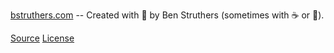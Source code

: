 

[bstruthers.com](https://bstruthers.com) -- Created with 🍺 by Ben Struthers (sometimes with ☕ or 🥃). 

[Source](https://github.com/bstruthers/bstruthers.com) [License](https://raw.githubusercontent.com/bstruthers/bstruthers.com/main/LICENSE)

